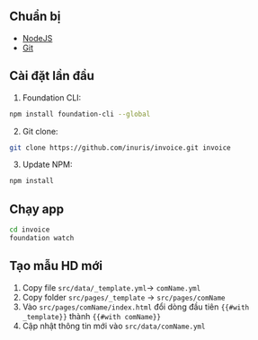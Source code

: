 ## Chuẩn bị

- [NodeJS](https://nodejs.org/en/)
- [Git](https://git-scm.com/)

## Cài đặt lần đầu

1. Foundation CLI:

```bash
npm install foundation-cli --global
```

2. Git clone:

```bash
git clone https://github.com/inuris/invoice.git invoice
```

3. Update NPM:

```bash
npm install
```

## Chạy app

```bash
cd invoice
foundation watch
```

## Tạo mẫu HD mới

1. Copy file `src/data/_template.yml`-> `comName.yml`
2. Copy folder `src/pages/_template` -> `src/pages/comName`
3. Vào `src/pages/comName/index.html` đổi dòng đầu tiên `{{#with _template}}` thành `{{#with comName}}`
4. Cập nhật thông tin mới vào `src/data/comName.yml`

